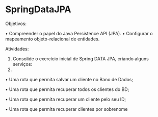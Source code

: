 # SpringDataJPA

Objetivos:

• Compreender o papel do Java Persistence API (JPA).
• Configurar o mapeamento objeto-relacional de entidades.

Atividades:

1) Consolide o exercício inicial de Spring DATA JPA, criando alguns serviços:
2) 
• Uma rota que permita salvar um cliente no Bano de Dados;

• Uma rota que permita recuperar todos os clientes do BD;

• Uma rota que permita recuperar um cliente pelo seu ID;

• Uma rota que permita recuperar clientes por sobrenome
